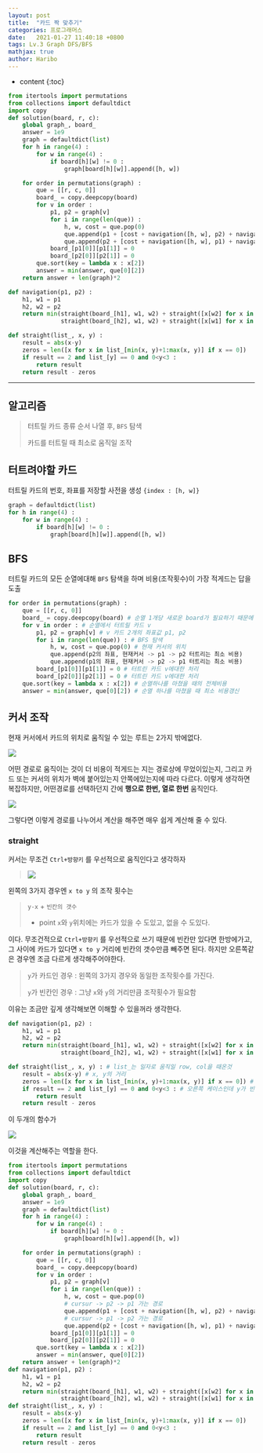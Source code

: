 ```yaml
---
layout: post
title:  "카드 짝 맞추기"
categories: 프로그래머스
date:   2021-01-27 11:40:18 +0800
tags: Lv.3 Graph DFS/BFS
mathjax: true
author: Haribo
---
```


* content
{:toc}
```python
from itertools import permutations
from collections import defaultdict
import copy
def solution(board, r, c):
    global graph_, board_
    answer = 1e9
    graph = defaultdict(list)
    for h in range(4) :
        for w in range(4) :
            if board[h][w] != 0 :
                graph[board[h][w]].append([h, w])

    for order in permutations(graph) :
        que = [[r, c, 0]]
        board_ = copy.deepcopy(board)
        for v in order :
            p1, p2 = graph[v]
            for i in range(len(que)) :
                h, w, cost = que.pop(0)
                que.append(p1 + [cost + navigation([h, w], p2) + navigation(p2, p1)])
                que.append(p2 + [cost + navigation([h, w], p1) + navigation(p1, p2)])
            board_[p1[0]][p1[1]] = 0
            board_[p2[0]][p2[1]] = 0
        que.sort(key = lambda x : x[2])
        answer = min(answer, que[0][2])
    return answer + len(graph)*2

def navigation(p1, p2) :
    h1, w1 = p1
    h2, w2 = p2
    return min(straight(board_[h1], w1, w2) + straight([x[w2] for x in board_], h1, h2), \
               straight(board_[h2], w1, w2) + straight([x[w1] for x in board_], h1, h2))

def straight(list_, x, y) : 
    result = abs(x-y)
    zeros = len([x for x in list_[min(x, y)+1:max(x, y)] if x == 0])
    if result == 2 and list_[y] == 0 and 0<y<3 :
        return result
    return result - zeros
```

---









## 알고리즘

> 터트릴 카드 종류 순서 나열 후, `BFS` 탐색
>
> 카드를 터트릴 때 최소로 움직일 조작

## 터트려야할 카드

터트릴 카드의 번호, 좌표를 저장할 사전을 생성 `{index : [h, w]}`

```python
graph = defaultdict(list)
for h in range(4) :
    for w in range(4) :
        if board[h][w] != 0 :
            graph[board[h][w]].append([h, w])
```

## BFS

터트릴 카드의 모든 순열에대해 `BFS` 탐색을 하며 비용(조작횟수)이 가장 적게드는 답을 도출

```python
for order in permutations(graph) :
    que = [[r, c, 0]]
    board_ = copy.deepcopy(board) # 순열 1개당 새로운 board가 필요하기 때문에 deepcopy
    for v in order : # 순열에서 터트릴 카드 v
        p1, p2 = graph[v] # v 카드 2개의 좌표값 p1, p2
        for i in range(len(que)) : # BFS 탐색
            h, w, cost = que.pop(0) # 현재 커서의 위치
            que.append(p2의 좌표, 현재커서 -> p1 -> p2 터트리는 최소 비용) 
            que.append(p1의 좌표, 현재커서 -> p2 -> p1 터트리는 최소 비용) 
        board_[p1[0]][p1[1]] = 0 # 터트린 카드 v에대한 처리
        board_[p2[0]][p2[1]] = 0 # 터트린 카드 v에대한 처리
    que.sort(key = lambda x : x[2]) # 순열하나를 마쳤을 때의 전체비용
    answer = min(answer, que[0][2]) # 순열 하나를 마쳤을 때 최소 비용갱신
```

## 커서 조작

현재 커서에서 카드의 위치로 움직일 수 있는 루트는 2가지 밖에없다.

![](/images/card/route.png)

어떤 경로로 움직이는 것이 더 비용이 적게드는 지는 경로상에 무었이있는지, 그리고 카드 또는 커서의 위치가 벽에 붙어있는지 안쪽에있는지에 따라 다르다. 이렇게 생각하면 복잡하지만, 어떤경로를 선택하던지 간에 **행으로 한번, 열로 한번** 움직인다. 

![](/images/card/split.png)

그렇다면 이렇게 경로를 나누어서 계산을 해주면 매우 쉽게 계산해 줄 수 있다.

### straight

커서는 무조건 `Ctrl+방향키` 를 우선적으로 움직인다고 생각하자

> ![](/images/card/zerocase.png)

왼쪽의 3가지 경우엔 `x to y` 의 조작 횟수는 

> `y-x` + `빈칸의 갯수`
>
> * point `x`와 `y`위치에는 카드가 있을 수 도있고, 없을 수 도있다.

이다. 무조건적으로 `Ctrl+방향키` 를 우선적으로 쓰기 때문에 빈칸만 있다면 한방에가고, 그 사이에 카드가 있다면 `x to y` 거리에 빈칸의 갯수만큼 빼주면 된다. 하지만 오른쪽같은 경우엔 조금 다르게 생각해주어야한다.

> `y`가 카드인 경우 : 왼쪽의 3가지 경우와 동일한 조작횟수를 가진다.
>
> `y`가 빈칸인 경우 : 그냥 `x`와 `y`의 거리만큼 조작횟수가 필요함

이유는 조금만 깊게 생각해보면 이해할 수 있을꺼라 생각한다.

```python
def navigation(p1, p2) :
    h1, w1 = p1
    h2, w2 = p2
    return min(straight(board_[h1], w1, w2) + straight([x[w2] for x in board_], h1, h2), \
               straight(board_[h2], w1, w2) + straight([x[w1] for x in board_], h1, h2))

def straight(list_, x, y) : # list_는 일자로 움직일 row, col을 때온것
    result = abs(x-y) # x, y의 거리
    zeros = len([x for x in list_[min(x, y)+1:max(x, y)] if x == 0]) # 0의 갯수
    if result == 2 and list_[y] == 0 and 0<y<3 : # 오른쪽 케이스인데 y가 빈칸인 경우
        return result
    return result - zeros
```

이 두개의 함수가

![](/images/card/p.png)

이것을 계산해주는 역할을 한다.

```python
from itertools import permutations
from collections import defaultdict
import copy
def solution(board, r, c):
    global graph_, board_
    answer = 1e9
    graph = defaultdict(list)
    for h in range(4) :
        for w in range(4) :
            if board[h][w] != 0 :
                graph[board[h][w]].append([h, w])

    for order in permutations(graph) :
        que = [[r, c, 0]]
        board_ = copy.deepcopy(board)
        for v in order :
            p1, p2 = graph[v]
            for i in range(len(que)) :
                h, w, cost = que.pop(0)
                # cursur -> p2 -> p1 가는 경로
                que.append(p1 + [cost + navigation([h, w], p2) + navigation(p2, p1)])
                # cursur -> p1 -> p2 가는 경로
                que.append(p2 + [cost + navigation([h, w], p1) + navigation(p1, p2)])
            board_[p1[0]][p1[1]] = 0
            board_[p2[0]][p2[1]] = 0
        que.sort(key = lambda x : x[2])
        answer = min(answer, que[0][2])
    return answer + len(graph)*2
def navigation(p1, p2) :
    h1, w1 = p1
    h2, w2 = p2
    return min(straight(board_[h1], w1, w2) + straight([x[w2] for x in board_], h1, h2), \
               straight(board_[h2], w1, w2) + straight([x[w1] for x in board_], h1, h2))
def straight(list_, x, y) : 
    result = abs(x-y)
    zeros = len([x for x in list_[min(x, y)+1:max(x, y)] if x == 0])
    if result == 2 and list_[y] == 0 and 0<y<3 :
        return result
    return result - zeros
```

